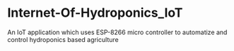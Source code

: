 # Internet-Of-Hydroponics_IoT
An IoT application which uses ESP-8266 micro controller to automatize and control hydroponics based agriculture
